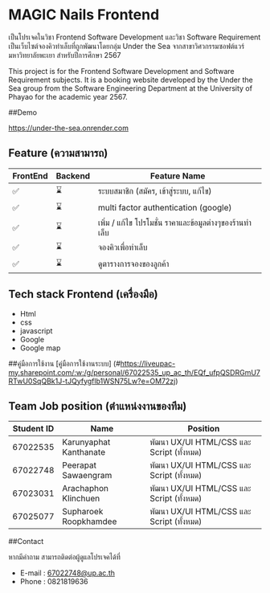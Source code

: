 # MAGIC Nails Frontend
เป็นโปรเจคในวิชา Frontend Software Development และวิชา Software Requirement
เป็นเว็บไซต์จองคิวทำเล็บที่ถูกพัฒนาโดยกลุ่ม Under the Sea จากสาขาวิศวกรรมซอฟต์แวร์ มหาวิทยาลัยพะเยา สำหรับปีการศึกษา 2567

This project is for the Frontend Software Development and Software Requirement subjects. It is a booking website developed by the Under the Sea group from the Software Engineering Department at the University of Phayao for the academic year 2567.

##Demo

https://under-the-sea.onrender.com

## Feature (ความสามารถ)

| FrontEnd | Backend | Feature Name |
|----------|---------|-------------|
| ✅ | ⌛ | ระบบสมาชิก (สมัคร, เข้าสู่ระบบ, แก้ไข) |
| ✅ | ⌛ | multi factor authentication (google) |
| ✅ | ⌛ | เพิ่ม  / แก้ไข  โปรโมชั่น ราคาและข้อมูลต่างๆของร้านทำเล็บ |
| ✅ | ⌛ | จองคิวเพื่อทำเล็บ |
| ✅ | ⌛ | ดูตารางการจองของลูกค้า |



## Tech stack Frontend (เครื่องมือ)

- Html
- css
- javascript
- Google
- Google map

##คู่มือการใช้งาน
  [คู่มือการใช้งานระบบ] (#https://liveupac-my.sharepoint.com/:w:/g/personal/67022535_up_ac_th/EQf_ufpQSDRGmU7RTwU0SqQBk1J-tJQyfygflb1WSN75Lw?e=OM72zj)
## Team Job position (ตำแหน่งงานของทีม)

| Student ID  | Name | Position | 
|--------------|----------------------|----------------------|
| 67022535     | Karunyaphat Kanthanate  |พัฒนา UX/UI HTML/CSS และ Script (ทั้งหมด) |
| 67022748     | Peerapat Sawaengram     |พัฒนา UX/UI HTML/CSS และ Script (ทั้งหมด) |
| 67023031     | Arachaphon Klinchuen    |พัฒนา UX/UI HTML/CSS และ Script (ทั้งหมด) |
| 67025077     | Supharoek Roopkhamdee   |พัฒนา UX/UI HTML/CSS และ Script (ทั้งหมด) |

##Contact

หากมีคำถาม สามารถติดต่อผู้ดูแลโปรเจคได้ที่
- E-mail : 67022748@up.ac.th
- Phone : 0821819636
